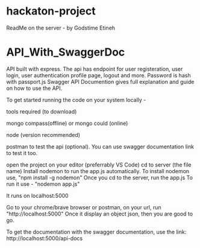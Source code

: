 # hackaton-project

ReadMe on the server - by Godstime Etineh

# API_With_SwaggerDoc
API built with express. The api has endpoint for user registeration, user login, user authentication profile page, logout and more.
Password is hash with passport.js
Swagger API Documention gives full explanation and guide on how to use the API.

To get started running the code on your system locally -

tools required (to download)

mongo compass(offline) or mongo could (online)

node (version recommended)

postman to test the api (optional). You can use swagger documentation link to test it too.

open the project on your editor (preferrably VS Code)
cd to server (the file name)
Install nodemon to run the app.js automatically. To install nodemon use, "npm install -g nodemon"
Once you cd to the server, run the app.js
To run it use - "nodemon app.js"

It runs on localhost:5000

Go to your chrome/brave browser or postman, on your url, run "http://localhost:5000"
Once it display an object json, then you are good to go.

To get the documentation with the swagger documentation, use the link:
http://localhost:5000/api-docs

